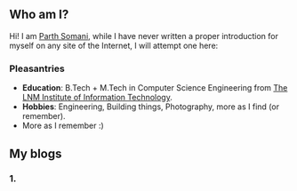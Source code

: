 ## Who am I?
Hi! I am [Parth Somani](https://github.com/psomani16k), while I have never written a proper introduction for myself on any site of the Internet, I will attempt one here:

### Pleasantries
- **Education**: B.Tech + M.Tech in Computer Science Engineering from [The LNM Institute of Information Technology](https://lnmiit.ac.in/).
- **Hobbies**: Engineering, Building things, Photography, more as I find (or remember).
- More as I remember :)

## My blogs

### 1. 
